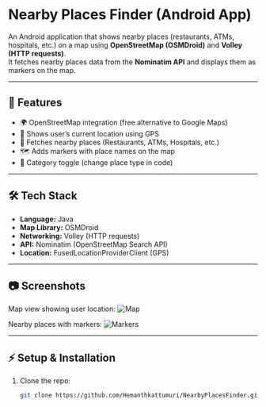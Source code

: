 # Nearby Places Finder (Android App)

An Android application that shows nearby places (restaurants, ATMs, hospitals, etc.) on a map using **OpenStreetMap (OSMDroid)** and **Volley (HTTP requests)**.  
It fetches nearby places data from the **Nominatim API** and displays them as markers on the map.

---

## 🚀 Features
- 🌍 OpenStreetMap integration (free alternative to Google Maps)
- 📍 Shows user’s current location using GPS
- 📌 Fetches nearby places (Restaurants, ATMs, Hospitals, etc.)
- 🗺️ Adds markers with place names on the map
- 🔄 Category toggle (change place type in code)

---

## 🛠️ Tech Stack
- **Language:** Java  
- **Map Library:** OSMDroid  
- **Networking:** Volley (HTTP requests)  
- **API:** Nominatim (OpenStreetMap Search API)  
- **Location:** FusedLocationProviderClient (GPS)

---

## 📷 Screenshots

Map view showing user location:
![Map](https://1drv.ms/i/c/d7ec09cbbee826be/EWs6jGGa81BMlIv7vKZ5Y6MBcAcj3JT8K_wQFTeAyz-QwQ?e=lhR6JK)

Nearby places with markers:
![Markers](https://1drv.ms/i/c/d7ec09cbbee826be/EU46TOzEK_pKr8RwrB_vb6cBLB3ATm4KmcwQPmEmU4Ivog?e=zd6cy1)


---

## ⚡ Setup & Installation

1. Clone the repo:
   ```bash
   git clone https://github.com/Hemanthkattumuri/NearbyPlacesFinder.git
